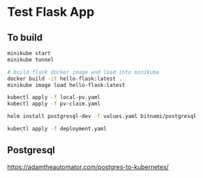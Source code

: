 # Test Flask App

## To build

```bash
minikube start
minikube tunnel

# build flask docker image and load into minikube
docker build -it hello-flask:latest .
minikube image load hello-flask:latest

kubectl apply -f local-pv.yaml
kubectl apply -f pv-claim.yaml

helm install postgresql-dev -f values.yaml bitnami/postgresql

kubectl apply -f deployment.yaml
```

## Postgresql

https://adamtheautomator.com/postgres-to-kubernetes/
